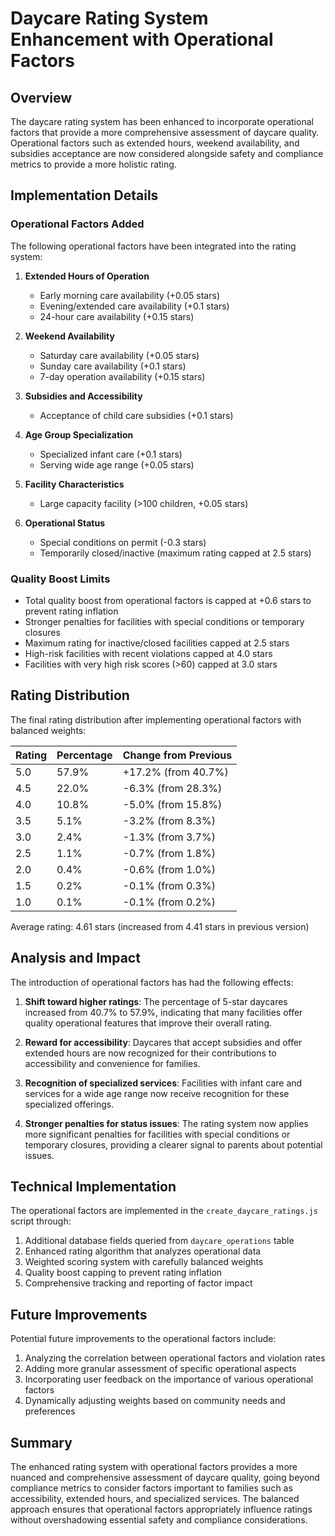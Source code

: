 # Daycare Rating System Enhancement with Operational Factors

## Overview

The daycare rating system has been enhanced to incorporate operational factors that provide a more comprehensive assessment of daycare quality. Operational factors such as extended hours, weekend availability, and subsidies acceptance are now considered alongside safety and compliance metrics to provide a more holistic rating.

## Implementation Details

### Operational Factors Added

The following operational factors have been integrated into the rating system:

1. **Extended Hours of Operation**
   - Early morning care availability (+0.05 stars)
   - Evening/extended care availability (+0.1 stars)
   - 24-hour care availability (+0.15 stars)

2. **Weekend Availability**
   - Saturday care availability (+0.05 stars)
   - Sunday care availability (+0.1 stars)
   - 7-day operation availability (+0.15 stars)

3. **Subsidies and Accessibility**
   - Acceptance of child care subsidies (+0.1 stars)

4. **Age Group Specialization**
   - Specialized infant care (+0.1 stars)
   - Serving wide age range (+0.05 stars)

5. **Facility Characteristics**
   - Large capacity facility (>100 children, +0.05 stars)

6. **Operational Status**
   - Special conditions on permit (-0.3 stars)
   - Temporarily closed/inactive (maximum rating capped at 2.5 stars)

### Quality Boost Limits

- Total quality boost from operational factors is capped at +0.6 stars to prevent rating inflation
- Stronger penalties for facilities with special conditions or temporary closures
- Maximum rating for inactive/closed facilities capped at 2.5 stars
- High-risk facilities with recent violations capped at 4.0 stars
- Facilities with very high risk scores (>60) capped at 3.0 stars

## Rating Distribution

The final rating distribution after implementing operational factors with balanced weights:

| Rating | Percentage | Change from Previous |
|--------|------------|----------------------|
| 5.0    | 57.9%      | +17.2% (from 40.7%) |
| 4.5    | 22.0%      | -6.3% (from 28.3%)  |
| 4.0    | 10.8%      | -5.0% (from 15.8%)  |
| 3.5    | 5.1%       | -3.2% (from 8.3%)   |
| 3.0    | 2.4%       | -1.3% (from 3.7%)   |
| 2.5    | 1.1%       | -0.7% (from 1.8%)   |
| 2.0    | 0.4%       | -0.6% (from 1.0%)   |
| 1.5    | 0.2%       | -0.1% (from 0.3%)   |
| 1.0    | 0.1%       | -0.1% (from 0.2%)   |

Average rating: 4.61 stars (increased from 4.41 stars in previous version)

## Analysis and Impact

The introduction of operational factors has had the following effects:

1. **Shift toward higher ratings**: The percentage of 5-star daycares increased from 40.7% to 57.9%, indicating that many facilities offer quality operational features that improve their overall rating.

2. **Reward for accessibility**: Daycares that accept subsidies and offer extended hours are now recognized for their contributions to accessibility and convenience for families.

3. **Recognition of specialized services**: Facilities with infant care and services for a wide age range now receive recognition for these specialized offerings.

4. **Stronger penalties for status issues**: The rating system now applies more significant penalties for facilities with special conditions or temporary closures, providing a clearer signal to parents about potential issues.

## Technical Implementation

The operational factors are implemented in the `create_daycare_ratings.js` script through:

1. Additional database fields queried from `daycare_operations` table
2. Enhanced rating algorithm that analyzes operational data
3. Weighted scoring system with carefully balanced weights
4. Quality boost capping to prevent rating inflation
5. Comprehensive tracking and reporting of factor impact

## Future Improvements

Potential future improvements to the operational factors include:

1. Analyzing the correlation between operational factors and violation rates
2. Adding more granular assessment of specific operational aspects
3. Incorporating user feedback on the importance of various operational factors
4. Dynamically adjusting weights based on community needs and preferences

## Summary

The enhanced rating system with operational factors provides a more nuanced and comprehensive assessment of daycare quality, going beyond compliance metrics to consider factors important to families such as accessibility, extended hours, and specialized services. The balanced approach ensures that operational factors appropriately influence ratings without overshadowing essential safety and compliance considerations.